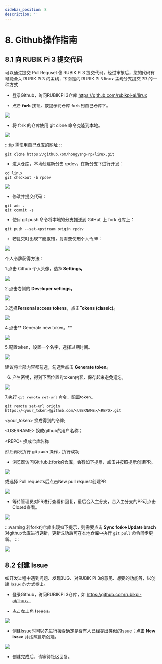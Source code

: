 ```yaml
---
sidebar_position: 8
description: ''
---
```



# 8. Github操作指南

## 8.1 向 RUBIK Pi 3 提交代码

可以通过提交 Pull Requset 像 RUBIK Pi 3 提交代码，经过审核后，您的代码有可能合入 RUBIK Pi 3 的主线，下面是向 RUBIK Pi 3 linux 主线分支提交 PR 的一种方式：

* 登录Github，访问RUBIK Pi 3仓库 https://github.com/rubikpi-ai/linux

* 点击 **fork** 按钮，按提示将仓库 fork 到自己仓库下。

![](images/image-98.png)

* 将 fork 的仓库使用 git clone 命令克隆到本地。

![](images/image-97.png)

:::tip
需使用自己仓库的网址
:::

```shell showLineNumbers
git clone https://github.com/hongyang-rp/linux.git
```

* 进入仓库，本地创建新分支 rpdev，在新分支下进行开发：

```shell showLineNumbers
cd linux 
git checkout -b rpdev
```

![](images/image-93.png)

* 修改并提交代码：

```shell showLineNumbers
git add .   
git commit -s
```

* 使用 git push 命令将本地的分支推送到 GitHub 上 fork 仓库上：

```shell showLineNumbers
git push --set-upstream origin rpdev
```

* 若提交时出现下面报错，则需要使用个人令牌：

![](images/image-95.png)

个人令牌获得方法：

1.点击 Github 个人头像，选择 **Settings。**

![](images/image-94.png)

2.点击右侧&#x7684;**&#x20;Developer settings。**

![](images/image-96.png)

3.选择**Personal access tokens**，点击**Tokens (classic)。**

![](images/image-120.png)


4.点击**&#x20;Generate new token。**

![](images/image-119.png)

5.配置token，设置一个名字，选择过期时间。

![](images/image-116.png)

建议将全部内容都勾选，勾选后点击 **Generate token。**

6. 产生密钥，得到下面位置的token内容，保存起来避免遗忘。

![](images/image-118.png)

7.执行 `git remote set-url` 命令，配置token。

```shell showLineNumbers
git remote set-url origin  https://<your_token>@github.com/<USERNAME>/<REPO>.git
```

\<your\_token> 换成得到的令牌;

\<USERNAME> 换成github的用户名称；

\<REPO> 换成仓库名称

然后再次执行 git push 操作，执行成功

* 浏览器访问GitHub上fork的仓库，会有如下提示，点击并按照提示创建PR。

![](images/image-117.png)

或选择 Pull requests后点击New pull request创建PR

![](images/image-113.png)

* 等待管理员对PR进行查看和回复，最后合入主分支，合入主分支的PR可点击Closed查看。

![](images/image-114.png)

:::warning
若fork的仓库出现如下提示，则需要点击 **Sync fork->Update brach** 对github仓库进行更新，更新成功后可在本地仓库中执行 `git pull` 命令同步更新。
:::

![](images/image-112.png)

## 8.2 创建 Issue

如开发过程中遇到问题、发现BUG、对RUBIK Pi 3的意见、想要的功能等，以创建 Issue 的方式提出。

* 登录Github，访问RUBIK Pi 3仓库，如 https://github.com/rubikpi-ai/linux。

* 点击左上角 **Issues**。

![](images/image-115.png)

* 创建Issue时可以先进行搜索确定是否有人已经提出类似的Issue；点击 **New issue** 并按照提示创建。

![](images/image-111.png)

* 创建完成后，请等待社区回复。
